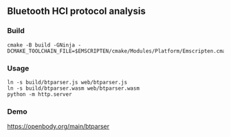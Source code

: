 Bluetooth HCI protocol analysis
-----------------------

### Build

```
cmake -B build -GNinja -DCMAKE_TOOLCHAIN_FILE=$EMSCRIPTEN/cmake/Modules/Platform/Emscripten.cmake
```

### Usage

```
ln -s build/btparser.js web/btparser.js
ln -s build/btparser.wasm web/btparser.wasm
python -m http.server
```

### Demo
https://openbody.org/main/btparser
